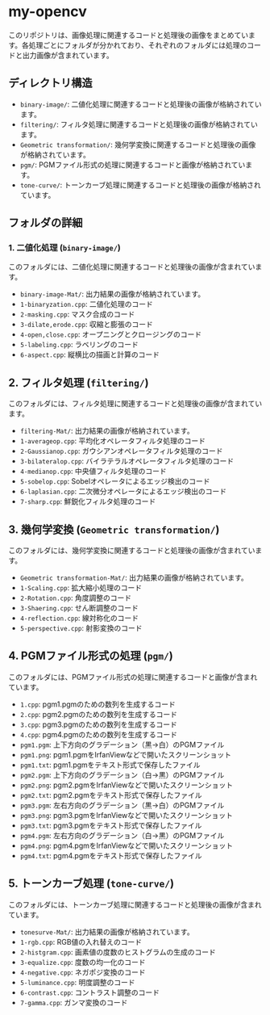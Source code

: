 # my-opencv

このリポジトリは、画像処理に関連するコードと処理後の画像をまとめています。各処理ごとにフォルダが分かれており、それぞれのフォルダには処理のコードと出力画像が含まれています。

## ディレクトリ構造

- `binary-image/`: 二値化処理に関連するコードと処理後の画像が格納されています。
- `filtering/`: フィルタ処理に関連するコードと処理後の画像が格納されています。
- `Geometric transformation/`: 幾何学変換に関連するコードと処理後の画像が格納されています。
- `pgm/`: PGMファイル形式の処理に関連するコードと画像が格納されています。
- `tone-curve/`: トーンカーブ処理に関連するコードと処理後の画像が格納されています。


## フォルダの詳細

### 1. 二値化処理 (`binary-image/`)

このフォルダには、二値化処理に関連するコードと処理後の画像が含まれています。

- `binary-image-Mat/`: 出力結果の画像が格納されています。
- `1-binaryzation.cpp`: 二値化処理のコード
- `2-masking.cpp`: マスク合成のコード
- `3-dilate,erode.cpp`: 収縮と膨張のコード
- `4-open,close.cpp`: オープニングとクロージングのコード
- `5-labeling.cpp`: ラベリングのコード
- `6-aspect.cpp`: 縦横比の描画と計算のコード

## 2. フィルタ処理 (`filtering/`)

このフォルダには、フィルタ処理に関連するコードと処理後の画像が含まれています。

- `filtering-Mat/`: 出力結果の画像が格納されています。
- `1-averageop.cpp`: 平均化オペレータフィルタ処理のコード
- `2-Gaussianop.cpp`: ガウシアンオペレータフィルタ処理のコード
- `3-bilateralop.cpp`: バイラテラルオペレータフィルタ処理のコード
- `4-medianop.cpp`: 中央値フィルタ処理のコード
- `5-sobelop.cpp`: Sobelオペレータによるエッジ検出のコード
- `6-laplasian.cpp`: 二次微分オペレータによるエッジ検出のコード
- `7-sharp.cpp`: 鮮鋭化フィルタ処理のコード

## 3. 幾何学変換 (`Geometric transformation/`)

このフォルダには、幾何学変換に関連するコードと処理後の画像が含まれています。

- `Geometric transformation-Mat/`: 出力結果の画像が格納されています。
- `1-Scaling.cpp`: 拡大縮小処理のコード
- `2-Rotation.cpp`: 角度調整のコード
- `3-Shaering.cpp`: せん断調整のコード
- `4-reflection.cpp`: 線対称化のコード
- `5-perspective.cpp`: 射影変換のコード

## 4. PGMファイル形式の処理 (`pgm/`)

このフォルダには、PGMファイル形式の処理に関連するコードと画像が含まれています。

- `1.cpp`: pgm1.pgmのための数列を生成するコード
- `2.cpp`: pgm2.pgmのための数列を生成するコード
- `3.cpp`: pgm3.pgmのための数列を生成するコード
- `4.cpp`: pgm4.pgmのための数列を生成するコード
- `pgm1.pgm`: 上下方向のグラデーション（黒→白）のPGMファイル
- `pgm1.png`: pgm1.pgmをIrfanViewなどで開いたスクリーンショット
- `pgm1.txt`: pgm1.pgmをテキスト形式で保存したファイル
- `pgm2.pgm`: 上下方向のグラデーション（白→黒）のPGMファイル
- `pgm2.png`: pgm2.pgmをIrfanViewなどで開いたスクリーンショット
- `pgm2.txt`: pgm2.pgmをテキスト形式で保存したファイル
- `pgm3.pgm`: 左右方向のグラデーション（黒→白）のPGMファイル
- `pgm3.png`: pgm3.pgmをIrfanViewなどで開いたスクリーンショット
- `pgm3.txt`: pgm3.pgmをテキスト形式で保存したファイル
- `pgm4.pgm`: 左右方向のグラデーション（白→黒）のPGMファイル
- `pgm4.png`: pgm4.pgmをIrfanViewなどで開いたスクリーンショット
- `pgm4.txt`: pgm4.pgmをテキスト形式で保存したファイル

## 5. トーンカーブ処理 (`tone-curve/`)

このフォルダには、トーンカーブ処理に関連するコードと処理後の画像が含まれています。

- `tonesurve-Mat/`: 出力結果の画像が格納されています。
- `1-rgb.cpp`: RGB値の入れ替えのコード
- `2-histgram.cpp`: 画素値の度数のヒストグラムの生成のコード
- `3-equalize.cpp`: 度数の均一化のコード
- `4-negative.cpp`: ネガポジ変換のコード
- `5-luminance.cpp`: 明度調整のコード
- `6-contrast.cpp`: コントラスト調整のコード
- `7-gamma.cpp`: ガンマ変換のコード
